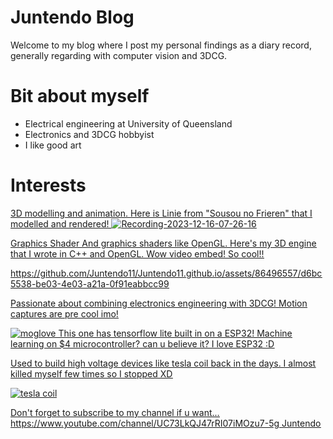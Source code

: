# Juntendo Blog

Welcome to my blog where I post my personal findings as a diary record,
generally regarding with computer vision and 3DCG.

# Bit about myself
- Electrical engineering at University of Queensland
- Electronics and 3DCG hobbyist
- I like good art


# Interests
<u> 3D modelling and animation. <u>
Here is Linie from "Sousou no Frieren" that I modelled and rendered! 
![Recording-2023-12-16-07-26-16](https://github.com/Juntendo11/Juntendo11.github.io/assets/86496557/41d95857-76ee-493a-87a5-9ccd390d7ad6)

<u> Graphics Shader<u>
And graphics shaders like OpenGL. Here's my 3D engine that I wrote in C++ and OpenGL. Wow video embed! So cool!! 

https://github.com/Juntendo11/Juntendo11.github.io/assets/86496557/d6bc5538-be03-4e03-a21a-0f91eabbcc99


Passionate about combining electronics engineering with 3DCG!
Motion captures are pre cool imo!

![moglove](https://github.com/Juntendo11/Juntendo11.github.io/assets/86496557/292090a9-c464-4304-9070-6a6a95e35d41)
This one has tensorflow lite built in on a ESP32! Machine learning on $4 microcontroller? can u believe it? I love ESP32 :D



Used to build high voltage devices like tesla coil back in the days. I almost killed myself few times so I stopped XD

![tesla coil](https://github.com/Juntendo11/Juntendo11.github.io/assets/86496557/c7e2dc28-770c-4826-9e2c-ea17b47f2893)


Don't forget to subscribe to my channel if u want...
https://www.youtube.com/channel/UC73LkQJ47rRI07iMOzu7-5g
Juntendo

